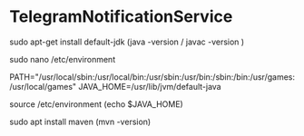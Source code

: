 # TelegramNotificationService

sudo apt-get install default-jdk (java -version / javac -version )

sudo nano /etc/environment 

PATH="/usr/local/sbin:/usr/local/bin:/usr/sbin:/usr/bin:/sbin:/bin:/usr/games:/usr/local/games" 
JAVA_HOME=/usr/lib/jvm/default-java 

source /etc/environment (echo $JAVA_HOME)

sudo apt install maven (mvn -version)
